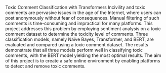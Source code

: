 Toxic Comment Classification with Transformers
Incivility and toxic comments are pervasive issues in the age of the Internet, where users can post anonymously without fear of consequences. Manual filtering of such comments is time-consuming and impractical for many platforms. This project addresses this problem by employing sentiment analysis on a toxic comment dataset to determine the toxicity level of comments. Three classification models, namely Naïve Bayes, Transformer, and BERT, are evaluated and compared using a toxic comment dataset. The results demonstrate that all three models perform well in classifying toxic comments, with the BERT model yielding the most optimal results. The aim of this project is to create a safe online environment by enabling platforms to detect and remove toxic comments.
